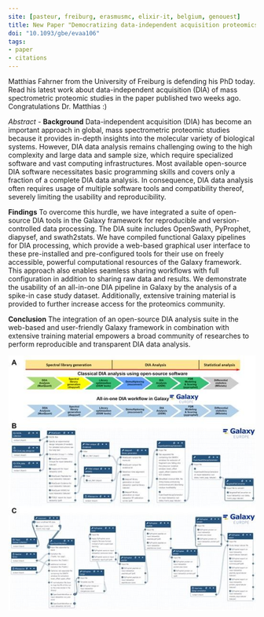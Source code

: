 ```yaml
---
site: [pasteur, freiburg, erasmusmc, elixir-it, belgium, genouest]
title: New Paper "Democratizing data-independent acquisition proteomics analysis on public cloud infrastructures via the Galaxy framework"
doi: "10.1093/gbe/evaa106"
tags:
- paper
- citations
---
```


Matthias Fahrner from the University of Freiburg is defending his PhD today. Read his latest work about data-independent acquisition (DIA) of mass spectrometric proteomic studies
in the paper published two weeks ago. Congratulations Dr. Matthias :)

_Abstract_ - **Background** Data-independent acquisition (DIA) has become an important approach in global, mass spectrometric proteomic studies because it provides in-depth insights into the molecular variety of biological systems. However, DIA data analysis remains challenging owing to the high complexity and large data and sample size, which require specialized software and vast computing infrastructures. Most available open-source DIA software necessitates basic programming skills and covers only a fraction of a complete DIA data analysis. In consequence, DIA data analysis often requires usage of multiple software tools and compatibility thereof, severely limiting the usability and reproducibility.

**Findings** To overcome this hurdle, we have integrated a suite of open-source DIA tools in the Galaxy framework for reproducible and version-controlled data processing. The DIA suite includes OpenSwath, PyProphet, diapysef, and swath2stats. We have compiled functional Galaxy pipelines for DIA processing, which provide a web-based graphical user interface to these pre-installed and pre-configured tools for their use on freely accessible, powerful computational resources of the Galaxy framework. This approach also enables seamless sharing workflows with full configuration in addition to sharing raw data and results. We demonstrate the usability of an all-in-one DIA pipeline in Galaxy by the analysis of a spike-in case study dataset. Additionally, extensive training material is provided to further increase access for the proteomics community.

**Conclusion** The integration of an open-source DIA analysis suite in the web-based and user-friendly Galaxy framework in combination with extensive training material empowers a broad community of researches to perform reproducible and transparent DIA data analysis.

![DIA Galaxy workflow](/assets/media/2022-02-28-dia.jpeg)

